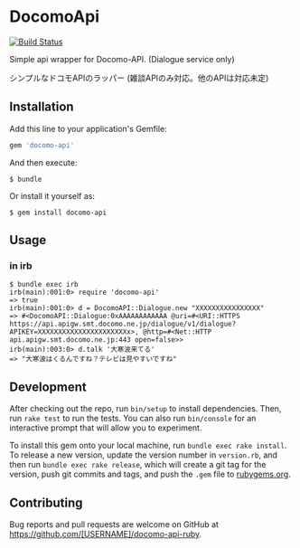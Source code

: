 # DocomoApi

[![Build Status](https://travis-ci.org/beco-ippei/docomo-api-ruby.svg?branch=master)](https://travis-ci.org/beco-ippei/docomo-api-ruby)

Simple api wrapper for Docomo-API.
(Dialogue service only)

シンプルなドコモAPIのラッパー
(雑談APIのみ対応。他のAPIは対応未定)

## Installation

Add this line to your application's Gemfile:

```ruby
gem 'docomo-api'
```

And then execute:

    $ bundle

Or install it yourself as:

    $ gem install docomo-api

## Usage

### in irb
```
$ bundle exec irb
irb(main):001:0> require 'docomo-api'
=> true
irb(main):001:0> d = DocomoAPI::Dialogue.new "XXXXXXXXXXXXXXXX"
=> #<DocomoAPI::Dialogue:0xAAAAAAAAAAAA @uri=#<URI::HTTPS https://api.apigw.smt.docomo.ne.jp/dialogue/v1/dialogue?APIKEY=XXXXXXXXXXXXXXXXXXXXXXx>, @http=#<Net::HTTP api.apigw.smt.docomo.ne.jp:443 open=false>>
irb(main):003:0> d.talk '大寒波来てる'
=> "大寒波はくるんですね？テレビは見やすいですね"
```

## Development

After checking out the repo, run `bin/setup` to install dependencies. Then, run `rake test` to run the tests. You can also run `bin/console` for an interactive prompt that will allow you to experiment.

To install this gem onto your local machine, run `bundle exec rake install`. To release a new version, update the version number in `version.rb`, and then run `bundle exec rake release`, which will create a git tag for the version, push git commits and tags, and push the `.gem` file to [rubygems.org](https://rubygems.org).

## Contributing

Bug reports and pull requests are welcome on GitHub at https://github.com/[USERNAME]/docomo-api-ruby.

